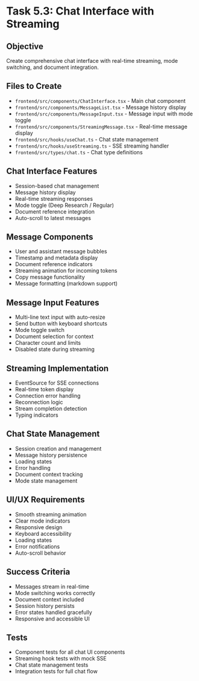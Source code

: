 # Task 5.3: Chat Interface with Streaming

## Objective
Create comprehensive chat interface with real-time streaming, mode switching, and document integration.

## Files to Create
- `frontend/src/components/ChatInterface.tsx` - Main chat component
- `frontend/src/components/MessageList.tsx` - Message history display
- `frontend/src/components/MessageInput.tsx` - Message input with mode toggle
- `frontend/src/components/StreamingMessage.tsx` - Real-time message display
- `frontend/src/hooks/useChat.ts` - Chat state management
- `frontend/src/hooks/useStreaming.ts` - SSE streaming handler
- `frontend/src/types/chat.ts` - Chat type definitions

## Chat Interface Features
- Session-based chat management
- Message history display
- Real-time streaming responses
- Mode toggle (Deep Research / Regular)
- Document reference integration
- Auto-scroll to latest messages

## Message Components
- User and assistant message bubbles
- Timestamp and metadata display
- Document reference indicators
- Streaming animation for incoming tokens
- Copy message functionality
- Message formatting (markdown support)

## Message Input Features
- Multi-line text input with auto-resize
- Send button with keyboard shortcuts
- Mode toggle switch
- Document selection for context
- Character count and limits
- Disabled state during streaming

## Streaming Implementation
- EventSource for SSE connections
- Real-time token display
- Connection error handling
- Reconnection logic
- Stream completion detection
- Typing indicators

## Chat State Management
- Session creation and management
- Message history persistence
- Loading states
- Error handling
- Document context tracking
- Mode state management

## UI/UX Requirements
- Smooth streaming animation
- Clear mode indicators
- Responsive design
- Keyboard accessibility
- Loading states
- Error notifications
- Auto-scroll behavior

## Success Criteria
- Messages stream in real-time
- Mode switching works correctly
- Document context included
- Session history persists
- Error states handled gracefully
- Responsive and accessible UI

## Tests
- Component tests for all chat UI components
- Streaming hook tests with mock SSE
- Chat state management tests
- Integration tests for full chat flow
